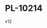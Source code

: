 # PL-10214
<p>v12</p>
<!-- START OF ALTCRAFT PIXEL CODE !-->    
<script type="text/javascript">!function(){var e={url:"https://pxl.dmitry-borisenko.dev.altkraft.com/pixel?k=c77FePkyzfqDzaovtcoJ7YyTGRSBuJZvrNYT9LGwWiuVUXYxnc3WAuV&s=5d908cc0bf0d37ef",goals:"",value:parseFloat("0"),timeout:parseInt("0"),after_scroll:JSON.parse("false"),auto_load:JSON.parse("true")},o=function(o,t,n,a){var d=[].concat(o).map(function(e){return encodeURIComponent(e)}).join(","),c=encodeURIComponent(String(t||0)),i=encodeURIComponent(n.matching_mode||""),r=encodeURIComponent(n.db_id||0),u=encodeURIComponent(JSON.stringify(n.match||{})),l=encodeURIComponent(JSON.stringify(n.update||{}));setTimeout(function(){(new Image).src=[e.url,"goals="+d,"value="+c,"db_id="+r,"mmode="+i,"match="+u,"update="+l].join("&")},a)},t=!1,n=function(){t||(t=!0,e.after_scroll?document.addEventListener("scroll",function(){(window.pageYOffset||document.documentElement.scrollTop>0)&&o(e.goals,e.value,{},e.timeout)}):e.auto_load&&o(e.goals,e.value,{},e.timeout))};"complete"===document.readyState||"interactive"===document.readyState?n():window.addEventListener("load",n);window.ak_pixel_push=function(e,t,n,a,d,c){var i=[];Array.isArray(e)?i=e:i[0]=e,o(i,t,{match:n,update:a,matching_mode:d,db_id:c},0)}}();</script>
<!-- END OF ALTCRAFT PIXEL CODE !-->
